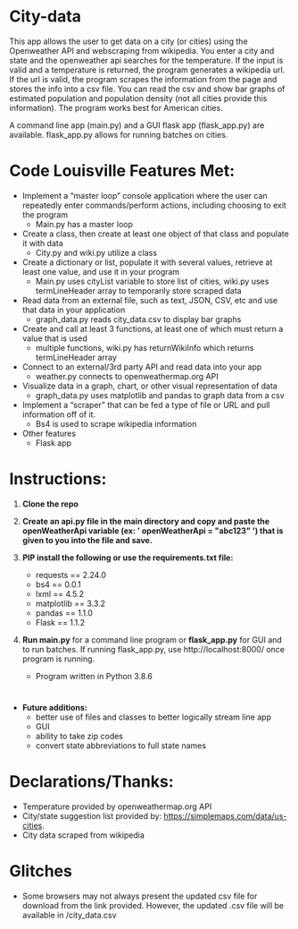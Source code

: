 # City-data

This  app allows the user to get data on a city (or cities) using the Openweather API and webscraping from wikipedia. You enter a city and state and the openweather api searches for the temperature. If the input is valid and a temperature is returned, the program generates a wikipedia url. If the url is valid, the program scrapes the information from the page and stores the info into a csv file. You can read the csv and show bar graphs of estimated population and population density (not all cities provide this information).  The program works best for American cities. 

A command line app (main.py) and a GUI flask app (flask_app.py) are available. flask_app.py allows for running batches on cities. 
#

# Code Louisville Features Met:

* Implement a “master loop” console application where the user can repeatedly enter commands/perform actions, including choosing to exit the program 
    * Main.py has a master loop 
* Create a class, then create at least one object of that class and populate it with data
    * City.py and wiki.py utilize a class
* Create a dictionary or list, populate it with several values, retrieve at least one value, and use it in your program
    * Main.py uses cityList variable to store list of cities, wiki.py uses termLineHeader array to temporarily store scraped data
* Read data from an external file, such as text, JSON, CSV, etc and use that data in your application
    * graph_data.py reads city_data.csv to display bar graphs
* Create and call at least 3 functions, at least one of which must return a value that is used
    * multiple functions, wiki.py has returnWikiInfo which returns termLineHeader array
* Connect to an external/3rd party API and read data into your app
    * weather.py connects to openweathermap.org API
* Visualize data in a graph, chart, or other visual representation of data
    * graph_data.py uses matplotlib and pandas to graph data from a csv
* Implement a “scraper” that can be fed a type of file or URL and pull information off of it.
    * Bs4 is used to scrape wikipedia information
* Other features 
    * Flask app




#
# Instructions:

1. **Clone the repo**
2. **Create an api.py file in the main directory and copy and paste the openWeatherApi variable (ex: ' openWeatherApi = "abc123" ') that is given to you into the file and save.**
3. **PIP install the following or use the requirements.txt file:**
    * requests == 2.24.0
    * bs4 == 0.0.1
    * lxml == 4.5.2
    * matplotlib == 3.3.2
    * pandas == 1.1.0
    * Flask == 1.1.2
4. **Run main.py** for a command line program
        or
    **flask_app.py** for GUI and to run batches. If running flask_app.py, use http://localhost:8000/ once program is running.

    * Program written in Python 3.8.6

#

* **Future additions:** 
    * better use of files and classes to better logically stream line app
    * GUI
    * ability to take zip codes
    * convert state abbreviations to full state names


# Declarations/Thanks:
* Temperature provided by openweathermap.org API
* City/state suggestion list provided by:  https://simplemaps.com/data/us-cities.
* City data scraped from wikipedia

# Glitches
* Some browsers may not always present the updated csv file for download from the link provided. However, the updated .csv file will be available in /city_data.csv